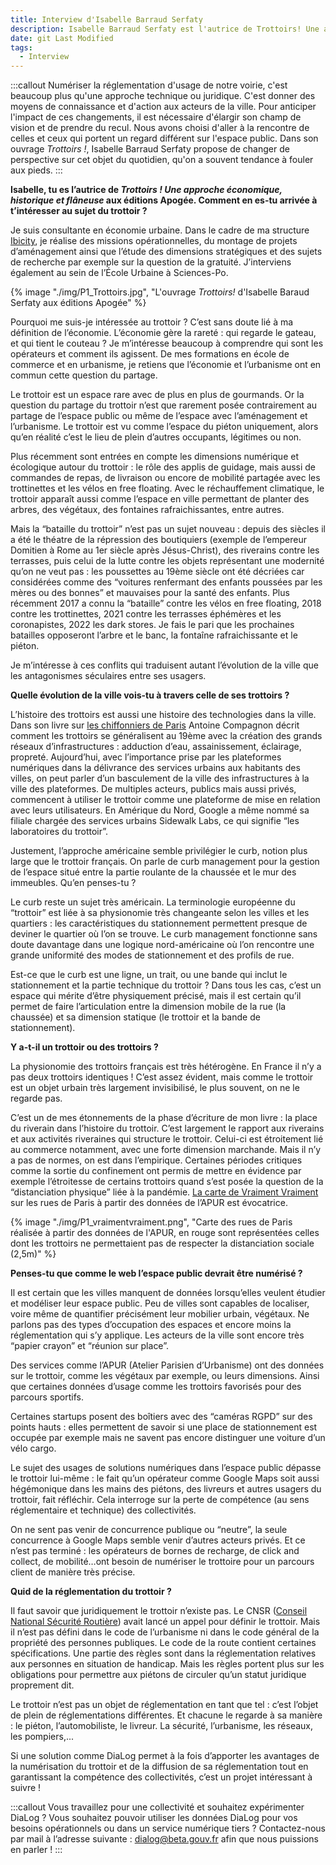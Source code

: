 ```yaml
---
title: Interview d'Isabelle Barraud Serfaty
description: Isabelle Barraud Serfaty est l'autrice de Trottoirs! Une approche économique, historique et flâneuse aux éditions Apogée.
date: git Last Modified
tags:
  - Interview
---
```


:::callout
Numériser la réglementation d'usage de notre voirie, c'est beaucoup plus qu'une approche technique ou juridique. C'est donner des moyens de connaissance et d'action aux acteurs de la ville. Pour anticiper l'impact de ces changements, il est nécessaire d'élargir son champ de vision et de prendre du recul. Nous avons choisi d'aller à la rencontre de celles et ceux qui portent un regard différent sur l'espace public. Dans son ouvrage *Trottoirs !*, Isabelle Barraud Serfaty propose de changer de perspective sur cet objet du quotidien, qu'on a souvent tendance à fouler aux pieds.
:::

**Isabelle, tu es l’autrice de *Trottoirs ! Une approche économique, historique et flâneuse* aux éditions Apogée. Comment en es-tu arrivée à t’intéresser au sujet du trottoir ?**

Je suis consultante en économie urbaine. Dans le cadre de ma structure [Ibicity](https://www.ibicity.fr/), je réalise des missions opérationnelles, du montage de projets d’aménagement ainsi que l’étude des dimensions stratégiques et des sujets de recherche par exemple sur la question de la gratuité. J’interviens également au sein de l’École Urbaine à Sciences-Po.

{% image "./img/P1_Trottoirs.jpg", "L'ouvrage *Trottoirs!* d'Isabelle Baraud Serfaty aux éditions Apogée" %}

Pourquoi me suis-je intéressée au trottoir ? C’est sans doute lié à ma définition de l’économie. L’économie gère la rareté : qui regarde le gateau, et qui tient le couteau ? Je m’intéresse beaucoup à comprendre qui sont les opérateurs et comment ils agissent. De mes formations en école de commerce et en urbanisme, je retiens que l’économie et l’urbanisme ont en commun cette question du partage.

Le trottoir est un espace rare avec de plus en plus de gourmands. Or la question du partage du trottoir n’est que rarement posée contrairement au partage de l’espace public ou même de l’espace avec l’aménagement et l’urbanisme. Le trottoir est vu comme l’espace du piéton uniquement, alors qu’en réalité c’est le lieu de plein d’autres occupants, légitimes ou non. 

Plus récemment sont entrées en compte les dimensions numérique et écologique autour du trottoir : le rôle des applis de guidage, mais aussi de commandes de repas, de livraison ou encore de mobilité partagée avec les trottinettes et les vélos en free floating. Avec le réchauffement climatique, le trottoir apparaît aussi comme l’espace en ville permettant de planter des arbres, des végétaux, des fontaines rafraichissantes, entre autres. 

Mais la “bataille du trottoir” n’est pas un sujet nouveau : depuis des siècles il a été le théatre de la répression des boutiquiers (exemple de  l’empereur Domitien à Rome au 1er siècle après Jésus-Christ), des riverains contre les terrasses, puis celui de la lutte contre les objets représentant une modernité qu’on ne veut pas : les poussettes au 19ème siècle ont été décriées car considérées comme des “voitures renfermant des enfants poussées par les mères ou des bonnes” et mauvaises pour la santé des enfants. Plus récemment 2017 a connu la “bataille” contre les vélos en free floating, 2018 contre les trottinettes, 2021 contre les terrasses éphémères et les coronapistes, 2022 les dark stores. Je fais le pari que les prochaines batailles opposeront l’arbre et le banc, la fontaîne rafraichissante et le piéton.

Je m’intéresse à ces conflits qui traduisent autant l’évolution de la ville que les antagonismes séculaires entre ses usagers.

**Quelle évolution de la ville vois-tu à travers celle de ses trottoirs ?**

L’histoire des trottoirs est aussi une histoire des technologies dans la ville. Dans son livre sur [les chiffonniers de Paris](https://www.gallimard.fr/Catalogue/GALLIMARD/Bibliotheque-des-Histoires/illustree/Les-Chiffonniers-de-Paris) Antoine Compagnon décrit comment les trottoirs se généralisent au 19ème avec la création des grands réseaux d’infrastructures : adduction d’eau, assainissement, éclairage, propreté. Aujourd’hui, avec l’importance prise par les plateformes numériques dans la délivrance des services urbains aux habitants des villes, on peut parler d’un basculement de la ville des infrastructures à la ville des plateformes. De multiples acteurs, publics mais aussi privés, commencent à utiliser le trottoir comme une plateforme de mise en relation avec leurs utilisateurs.
En Amérique du Nord, Google a même nommé sa filiale chargée des services urbains Sidewalk Labs, ce qui signifie “les laboratoires du trottoir”. 

Justement, l’approche américaine semble privilégier le curb, notion plus large que le trottoir français. On parle de curb management pour la gestion de l’espace situé entre la partie roulante de la chaussée et le mur des immeubles. Qu’en penses-tu ?

Le curb reste un sujet très américain. La terminologie européenne du “trottoir” est liée à sa physionomie très changeante selon les villes et les quartiers : les caractéristiques du stationnement permettent presque de deviner le quartier où l’on se trouve. Le curb management fonctionne sans doute davantage dans une logique nord-américaine où l’on rencontre une grande uniformité des modes de stationnement et des profils de rue. 

Est-ce que le curb est une ligne, un trait, ou une bande qui inclut le stationnement et la partie technique du trottoir ? Dans tous les cas, c’est un espace qui mérite d’être physiquement précisé, mais il est certain qu’il permet de faire l’articulation entre la dimension mobile de la rue (la chaussée) et sa dimension statique (le trottoir et la bande de stationnement).

**Y a-t-il un trottoir ou des trottoirs ?**

La physionomie des trottoirs français est très hétérogène. En France il n’y a pas deux trottoirs identiques ! C’est assez évident, mais comme le trottoir est un objet urbain très largement invisibilisé, le plus souvent, on ne le regarde pas.

C’est un de mes étonnements de la phase d’écriture de mon livre : la place du riverain dans l’histoire du trottoir. C’est largement le rapport aux riverains et aux activités riveraines qui structure le trottoir. Celui-ci est étroitement lié au commerce notamment, avec une forte dimension marchande. Mais il n’y a pas de normes, on est dans l’empirique. Certaines périodes critiques comme la sortie du confinement ont permis de mettre en évidence par exemple l’étroitesse de certains trottoirs quand s’est posée la question de la “distanciation physique” liée à la pandémie. [La carte de Vraiment Vraiment](https://autrementautrement.com/2020/04/21/demain-maintenant-lespace-public/) sur les rues de Paris à partir des données de l’APUR est évocatrice.

{% image "./img/P1_vraimentvraiment.png", "Carte des rues de Paris réalisée à partir des données de l'APUR, en rouge sont représentées celles dont les trottoirs ne permettaient pas de respecter la distanciation sociale (2,5m)" %}

**Penses-tu que comme le web l’espace public devrait être numérisé ?**

Il est certain que les villes manquent de données lorsqu’elles veulent étudier et modéliser leur espace public. Peu de villes sont capables de localiser, voire même de quantifier précisément leur mobilier urbain, végétaux. Ne parlons pas des types d’occupation des espaces et encore moins la réglementation qui s’y applique. Les acteurs de la ville sont encore très “papier crayon” et “réunion sur place”. 

Des services comme l’APUR (Atelier Parisien d’Urbanisme) ont des données sur le trottoir, comme les végétaux par exemple, ou leurs dimensions. Ainsi que certaines données d’usage comme les trottoirs favorisés pour des parcours sportifs.

Certaines startups posent des boîtiers avec des “caméras RGPD” sur des points hauts : elles permettent de savoir si une place de stationnement est occupée par exemple mais ne savent pas encore distinguer une voiture d’un vélo cargo.

Le sujet des usages de solutions numériques dans l’espace public dépasse le trottoir lui-même : le fait qu’un opérateur comme Google Maps soit aussi hégémonique dans les mains des piétons, des livreurs et autres usagers du trottoir, fait réfléchir. Cela interroge sur la perte de compétence (au sens réglementaire et technique) des collectivités. 

On ne sent pas venir de concurrence publique ou “neutre”, la seule concurrence à Google Maps semble venir d’autres acteurs privés. Et ce n’est pas terminé : les opérateurs de bornes de recharge, de click and collect, de mobilité…ont besoin de numériser le trottoire pour un parcours client de manière très précise.

**Quid de la réglementation du trottoir ?**

Il faut savoir que juridiquement le trottoir n’existe pas. Le CNSR ([Conseil National Sécurité Routière](https://www.conseil-national-securite-routiere.fr/)) avait lancé un appel pour définir le trottoir. Mais il n’est pas défini dans le code de l’urbanisme ni dans le code général de la propriété des personnes publiques. Le code de la route contient certaines spécifications. Une partie des règles sont dans la réglementation relatives aux personnes en situation de handicap. Mais les règles portent plus sur les obligations pour permettre aux piétons de circuler qu’un statut juridique proprement dit.

Le trottoir n’est pas un objet de réglementation en tant que tel : c’est l’objet de plein de réglementations différentes. Et chacune le regarde à sa manière : le piéton, l’automobiliste, le livreur. La sécurité, l’urbanisme, les réseaux, les pompiers,...

Si une solution comme DiaLog permet à la fois d’apporter les avantages de la numérisation du trottoir et de la diffusion de sa réglementation tout en garantissant la compétence des collectivités, c’est un projet intéressant à suivre !

:::callout
Vous travaillez pour une collectivité et souhaitez expérimenter DiaLog ? Vous souhaitez pouvoir utiliser les données DiaLog pour vos besoins opérationnels ou dans un service numérique tiers ? Contactez-nous par mail à l’adresse suivante : dialog@beta.gouv.fr afin que nous puissions en parler !
:::
